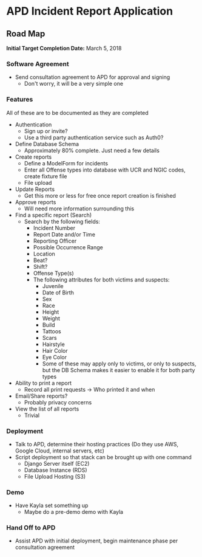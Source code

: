 # APD Incident Report Application

## Road Map
**Initial Target Completion Date:** March 5, 2018

### Software Agreement
- Send consultation agreement to APD for approval and signing
    - Don't worry, it will be a very simple one

### Features
All of these are to be documented as they are completed
- Authentication
    - Sign up or invite?
    - Use a third party authentication service such as Auth0?
- Define Database Schema
    - Approximately 80% complete. Just need a few details
- Create reports
    - Define a ModelForm for incidents
    - Enter all Offense types into database with UCR and NGIC codes, create fixture file
    - File upload
- Update Reports
    - Get this more or less for free once report creation is finished
- Approve reports
    - Will need more information surrounding this
- Find a specific report (Search)
    - Search by the following fields:
        - Incident Number
        - Report Date and/or Time
        - Reporting Officer
        - Possible Occurrence Range
        - Location
        - Beat?
        - Shift?
        - Offense Type(s)
        - The following attributes for both victims and suspects:
            - Juvenile
            - Date of Birth
            - Sex
            - Race
            - Height
            - Weight
            - Build
            - Tattoos
            - Scars
            - Hairstyle
            - Hair Color
            - Eye Color
            - Some of these may apply only to victims, or only to suspects, but the DB Schema makes
              it easier to enable it for both party types
- Ability to print a report
    - Record all print requests -> Who printed it and when
- Email/Share reports?
    - Probably privacy concerns
- View the list of all reports
    - Trivial

### Deployment
- Talk to APD, determine their hosting practices (Do they use AWS, 
Google Cloud, internal servers, etc)
- Script deployment so that stack can be brought up with one command
    - Django Server itself (EC2)
    - Database Instance (RDS)
    - File Upload Hosting (S3)
### Demo
- Have Kayla set something up
    - Maybe do a pre-demo demo with Kayla

### Hand Off to APD
- Assist APD with initial deployment, begin maintenance phase per consultation agreement
